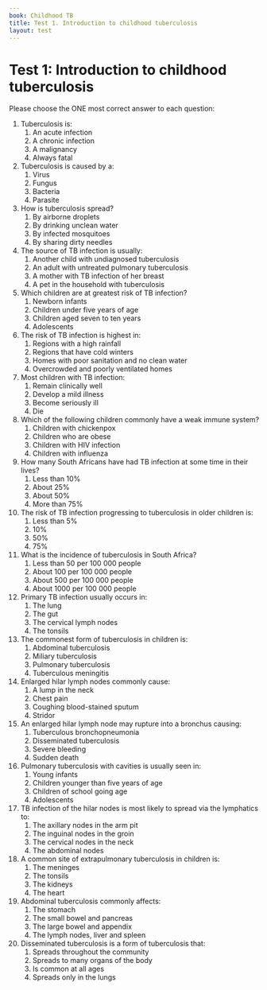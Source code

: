 ```yaml
---
book: Childhood TB
title: Test 1. Introduction to childhood tuberculosis
layout: test
---
```


# Test 1: Introduction to childhood tuberculosis

Please choose the ONE most correct answer to each question:

1.	Tuberculosis is:
	1.	An acute infection
	1.	A chronic infection
	1.	A malignancy
	1.	Always fatal
2.	Tuberculosis is caused by a:
	1.	Virus
	1.	Fungus
	1.	Bacteria
	1.	Parasite
3.	How is tuberculosis spread?
	1.	By airborne droplets
	1.	By drinking unclean water
	1.	By infected mosquitoes
	1.	By sharing dirty needles
4.	The source of TB infection is usually:
	1.	Another child with undiagnosed tuberculosis
	1.	An adult with untreated pulmonary tuberculosis
	1.	A mother with TB infection of her breast
	1.	A pet in the household with tuberculosis
5.	Which children are at greatest risk of TB infection?
	1.	Newborn infants
	1.	Children under five years of age
	1.	Children aged seven to ten years
	1.	Adolescents
6.	The risk of TB infection is highest in:
	1.	Regions with a high rainfall
	1.	Regions that have cold winters
	1.	Homes with poor sanitation and no clean water
	1.	Overcrowded and poorly ventilated homes
7.	Most children with TB infection:
	1.	Remain clinically well
	1.	Develop a mild illness
	1.	Become seriously ill
	1.	Die
8.	Which of the following children commonly have a weak immune system?
	1.	Children with chickenpox
	1.	Children who are obese
	1.	Children with HIV infection
	1.	Children with influenza
9.	How many South Africans have had TB infection at some time in their lives?
	1.	Less than 10%
	1.	About 25%
	1.	About 50%
	1.	More than 75%
10.	The risk of TB infection progressing to tuberculosis in older children is:
	1.	Less than 5%
	1.	10%
	1.	50%
	1.	75%
11.	What is the incidence of tuberculosis in South Africa?
	1.	Less than 50 per 100 000 people
	1.	About 100 per 100 000 people
	1.	About 500 per 100 000 people
	1.	About 1000 per 100 000 people
12.	Primary TB infection usually occurs in:
	1.	The lung
	1.	The gut
	1.	The cervical lymph nodes
	1.	The tonsils
13.	The commonest form of tuberculosis in children is:
	1.	Abdominal tuberculosis
	1.	Miliary tuberculosis
	1.	Pulmonary tuberculosis
	1.	Tuberculous meningitis
14.	Enlarged hilar lymph nodes commonly cause:
	1.	A lump in the neck
	1.	Chest pain
	1.	Coughing blood-stained sputum
	1.	Stridor
15.	An enlarged hilar lymph node may rupture into a bronchus causing:
	1.	Tuberculous bronchopneumonia
	1.	Disseminated tuberculosis
	1.	Severe bleeding
	1.	Sudden death
16.	Pulmonary tuberculosis with cavities is usually seen in:
	1.	Young infants
	1.	Children younger than five years of age
	1.	Children of school going age
	1.	Adolescents
17.	TB infection of the hilar nodes is most likely to spread via the lymphatics to:
	1.	The axillary nodes in the arm pit
	1.	The inguinal nodes in the groin
	1.	The cervical nodes in the neck
	1.	The abdominal nodes
18.	A common site of extrapulmonary tuberculosis in children is:
	1.	The meninges
	1.	The tonsils
	1.	The kidneys
	1.	The heart
19.	Abdominal tuberculosis commonly affects:
	1.	The stomach
	1.	The small bowel and pancreas
	1.	The large bowel and appendix
	1.	The lymph nodes, liver and spleen
20.	Disseminated tuberculosis is a form of tuberculosis that:
	1.	Spreads throughout the community
	1.	Spreads to many organs of the body
	1.	Is common at all ages
	1.	Spreads only in the lungs